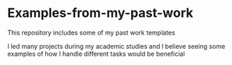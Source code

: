 # Examples-from-my-past-work

This repository includes some of my past work templates

I led many projects during my academic studies and I believe seeing some examples
of how I handle different tasks would be beneficial
